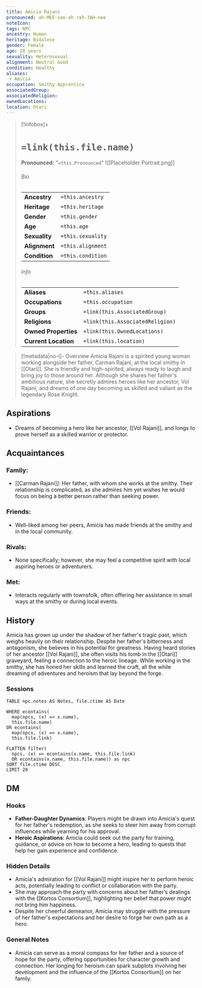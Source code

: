 ```yaml
---
title: Amicia Rajani  
pronounced: ah-MEE-see-ah rah-JAH-nee  
noteIcon:   
tags: NPC  
ancestry: Human  
heritage: Nidalese  
gender: Female  
age: 20 years  
sexuality: Heterosexual  
alignment: Neutral Good  
condition: Healthy  
aliases:
 - Amicia
occupation: Smithy Apprentice  
associatedGroup:  
associatedReligion:  
ownedLocations:  
location: Otari
---
```


> [!infobox]+
> # `=link(this.file.name)`
> **Pronounced:**  "`=this.Pronounced`"
> ![[Placeholder Portrait.png]]
> ###### Bio
> | | |
> | --- | --- |
> | **Ancestry** | `=this.ancestry` |
> | **Heritage** | `=this.heritage` |
> | **Gender** | `=this.gender` |
> | **Age** | `=this.age` |
> | **Sexuality** | `=this.sexuality` |
> | **Alignment** | `=this.alignment` |
> | **Condition** | `=this.condition` |
> ###### Info
> | | |
> | --- | --- |
> | **Aliases** | `=this.aliases` |
> |**Occupations** | `=this.occupation` |
> | **Groups** | `=link(this.AssociatedGroup)` |
> |**Religions** | `=link(this.AssociatedReligion)` |
> | **Owned Properties** | `=link(this.OwnedLocations)` |
> | **Current Location** | `=link(this.location)` |

> [!metadata|no-i]- Overview 
> Amicia Rajani is a spirited young woman working alongside her father, Carman Rajani, at the local smithy in [[Otari]]. She is friendly and high-spirited, always ready to laugh and bring joy to those around her. Although she shares her father's ambitious nature, she secretly admires heroes like her ancestor, Vol Rajani, and dreams of one day becoming as skilled and valiant as the legendary Rose Knight.

## Aspirations

- Dreams of becoming a hero like her ancestor, [[Vol Rajani]], and longs to prove herself as a skilled warrior or protector.

## Acquaintances

### Family:

- [[Carman Rajani]]: Her father, with whom she works at the smithy. Their relationship is complicated, as she admires him yet wishes he would focus on being a better person rather than seeking power.

### Friends:

- Well-liked among her peers, Amicia has made friends at the smithy and in the local community.

### Rivals:

- None specifically; however, she may feel a competitive spirit with local aspiring heroes or adventurers.

### Met:

- Interacts regularly with townsfolk, often offering her assistance in small ways at the smithy or during local events.

## History

Amicia has grown up under the shadow of her father's tragic past, which weighs heavily on their relationship. Despite her father's bitterness and antagonism, she believes in his potential for greatness. Having heard stories of her ancestor [[Vol Rajani]], she often visits his tomb in the [[Otari]] graveyard, feeling a connection to the heroic lineage. While working in the smithy, she has honed her skills and learned the craft, all the while dreaming of adventures and heroism that lay beyond the forge.


### Sessions
```dataview
TABLE npc.notes AS Notes, file.ctime AS Date

WHERE econtains(
  map(npcs, (x) => x.name),
  this.file.name)
OR econtains(
  map(npcs, (x) => x.name),
  this.file.link)

FLATTEN filter(
  npcs, (x) => econtains(x.name, this.file.link)
  OR econtains(x.name, this.file.name)) as npc
SORT file.ctime DESC
LIMIT 20
```

## DM
### Hooks

- **Father-Daughter Dynamics**: Players might be drawn into Amicia's quest for her father's redemption, as she seeks to steer him away from corrupt influences while yearning for his approval.
- **Heroic Aspirations**: Amicia could seek out the party for training, guidance, or advice on how to become a hero, leading to quests that help her gain experience and confidence.

### Hidden Details

- Amicia's admiration for [[Vol Rajani]] might inspire her to perform heroic acts, potentially leading to conflict or collaboration with the party.
- She may approach the party with concerns about her father’s dealings with the [[Kortos Consortium]], highlighting her belief that power might not bring him happiness.
- Despite her cheerful demeanor, Amicia may struggle with the pressure of her father's expectations and her desire to forge her own path as a hero.

### General Notes

- Amicia can serve as a moral compass for her father and a source of hope for the party, offering opportunities for character growth and connection. Her longing for heroism can spark subplots involving her development and the influence of the [[Kortos Consortium]] on her family.
